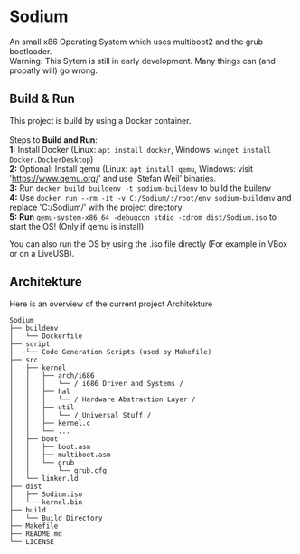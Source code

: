 # Sodium
An small x86 Operating System which uses multiboot2 and the grub bootloader.<br>
Warning: This Sytem is still in early development. Many things can (and propatly will) go wrong.

## Build & Run
This project is build by using a Docker container. <br><br>
Steps to <b>Build and Run</b>:<br>
<b>1:</b> Install Docker (Linux: ```apt install docker```, Windows: ```winget install Docker.DockerDesktop```)<br>
<b>2:</b> Optional: Install qemu (Linux: ```apt install qemu```, Windows: visit 'https://www.qemu.org/' and use 'Stefan Weil' binaries.<br>
<b>3:</b> Run ```docker build buildenv -t sodium-buildenv``` to build the builenv<br>
<b>4:</b> Use ```docker run --rm -it -v C:/Sodium/:/root/env sodium-buildenv``` and replace 'C:/Sodium/' with the project directory<br>
<b>5:</b> <b>Run</b> ```qemu-system-x86_64 -debugcon stdio -cdrom dist/Sodium.iso``` to start the OS! (Only if qemu is install)<br>

You can also run the OS by using the .iso file directly (For example in VBox or on a LiveUSB).

## Architekture
Here is an overview of the current project Architekture
```
Sodium
├── buildenv
│   └── Dockerfile
├── script
│   └── Code Generation Scripts (used by Makefile)
├── src
│   ├── kernel
│   │   ├── arch/i686
│   │   │   └── / i686 Driver and Systems /
│   │   ├── hal
│   │   │   └── / Hardware Abstraction Layer /
│   │   ├── util
│   │   │   └── / Universal Stuff /
│   │   ├── kernel.c
│   │   └── ...
│   ├── boot
│   │   ├── boot.asm
│   │   ├── multiboot.asm
│   │   └── grub
│   │       └── grub.cfg
│   └── linker.ld
├── dist
│   ├── Sodium.iso
│   └── kernel.bin
├── build
│   └── Build Directory
├── Makefile
├── README.md
└── LICENSE
```
